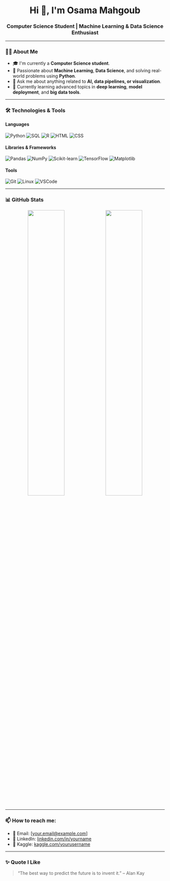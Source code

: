 <h1 align="center">Hi 👋, I'm Osama Mahgoub</h1>
<h3 align="center">Computer Science Student | Machine Learning & Data Science Enthusiast</h3>

---

### 👨‍💻 About Me
- 🎓 I'm currently a **Computer Science student**.
- 🧠 Passionate about **Machine Learning**, **Data Science**, and solving real-world problems using **Python**.
- 💬 Ask me about anything related to **AI, data pipelines, or visualization**.
- 🌱 Currently learning advanced topics in **deep learning**, **model deployment**, and **big data tools**.

---

### 🛠️ Technologies & Tools

#### Languages
![Python](https://img.shields.io/badge/-Python-3776AB?style=flat&logo=python&logoColor=white)
![SQL](https://img.shields.io/badge/-SQL-4479A1?style=flat&logo=postgresql&logoColor=white)
![R](https://img.shields.io/badge/-R-276DC3?style=flat&logo=r&logoColor=white)
![HTML](https://img.shields.io/badge/-HTML5-E34F26?style=flat&logo=html5&logoColor=white)
![CSS](https://img.shields.io/badge/-CSS3-1572B6?style=flat&logo=css3)

#### Libraries & Frameworks
![Pandas](https://img.shields.io/badge/-Pandas-150458?style=flat&logo=pandas)
![NumPy](https://img.shields.io/badge/-NumPy-013243?style=flat&logo=numpy)
![Scikit-learn](https://img.shields.io/badge/-Scikit--learn-F7931E?style=flat&logo=scikit-learn)
![TensorFlow](https://img.shields.io/badge/-TensorFlow-FF6F00?style=flat&logo=tensorflow)
![Matplotlib](https://img.shields.io/badge/-Matplotlib-11557C?style=flat)

#### Tools
![Git](https://img.shields.io/badge/-Git-F05032?style=flat&logo=git&logoColor=white)
![Linux](https://img.shields.io/badge/-Linux-FCC624?style=flat&logo=linux&logoColor=black)
![VSCode](https://img.shields.io/badge/-VSCode-007ACC?style=flat&logo=visual-studio-code)

---

### 📊 GitHub Stats
<div align="center">
  <img src="https://github-readme-stats.vercel.app/api?username=YOUR_GITHUB_USERNAME&show_icons=true&theme=radical" width="48%" />
  <img src="https://github-readme-stats.vercel.app/api/top-langs/?username=YOUR_GITHUB_USERNAME&layout=compact&theme=radical" width="48%" />
</div>

---

### 📫 How to reach me:
- 📧 Email: [your.email@example.com]
- 💼 LinkedIn: [linkedin.com/in/yourname](#)
- 🧠 Kaggle: [kaggle.com/yourusername](#)

---

### ✨ Quote I Like
> “The best way to predict the future is to invent it.” – Alan Kay


